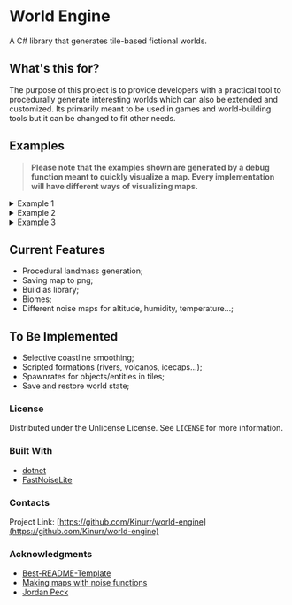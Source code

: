 # World Engine

A C# library that generates tile-based fictional worlds. 

## What's this for?

The purpose of this project is to provide developers with a practical tool to procedurally generate interesting worlds which can also be extended and customized. Its primarily meant to be used in games and world-building tools but it can be changed to fit other needs.

## Examples

> **Please note that the examples shown are generated by a debug function meant to quickly visualize a map. Every implementation will have different ways of visualizing maps.**

<details>
  <summary>Example 1</summary>
  
  ![map](https://user-images.githubusercontent.com/51026793/190277506-0c0439e7-2bff-44e5-a7b2-224ae9fd191a.png)
</details>

<details>
  <summary>Example 2</summary>
  
  ![map2](https://user-images.githubusercontent.com/51026793/190277515-1630be8d-8cdc-4195-bccd-d5d51834d040.png)
</details>

<details>
  <summary>Example 3</summary>
  
  ![map3](https://user-images.githubusercontent.com/51026793/190277517-20dc90d7-5e5d-42ae-b14c-b3a6989be5da.png)
</details>

## Current Features
- Procedural landmass generation;
- Saving map to png;
- Build as library;
- Biomes;
- Different noise maps for altitude, humidity, temperature...;

## To Be Implemented
- Selective coastline smoothing;
- Scripted formations (rivers, volcanos, icecaps...);
- Spawnrates for objects/entities in tiles;
- Save and restore world state;

### License
Distributed under the Unlicense License. See `LICENSE` for more information.

### Built With
* [dotnet](https://dotnet.microsoft.com/en-us/download/dotnet/6.0)
* [FastNoiseLite](https://github.com/Auburn/FastNoiseLite)

### Contacts
Project Link: [https://github.com/Kinurr/world-engine](https://github.com/Kinurr/world-engine)

### Acknowledgments
* [Best-README-Template](https://github.com/othneildrew/Best-README-Template)
* [Making maps with noise functions](https://www.redblobgames.com/maps/terrain-from-noise/)
* [Jordan Peck](https://jordanpeck.me/)
